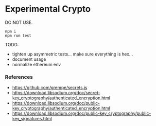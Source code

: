 # Experimental Crypto

DO NOT USE.

```
npm i
npm run test
```


TODO:

- tighten up asymmetric tests... make sure everything is hex...
- document usage
- normalize ethereum env

### References
- https://github.com/grempe/secrets.js
- https://download.libsodium.org/doc/secret-key_cryptography/authenticated_encryption.html
- https://download.libsodium.org/doc/public-key_cryptography/authenticated_encryption.html
- https://download.libsodium.org/doc/public-key_cryptography/public-key_signatures.html